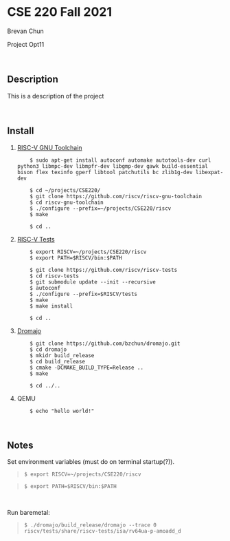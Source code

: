 # CSE 220 Fall 2021

Brevan Chun

Project Opt11

<br>

## Description

This is a description of the project

<br>

## Install

1. [RISC-V GNU Toolchain](https://github.com/riscv/riscv-gnu-toolchain)

    ```
        $ sudo apt-get install autoconf automake autotools-dev curl python3 libmpc-dev libmpfr-dev libgmp-dev gawk build-essential bison flex texinfo gperf libtool patchutils bc zlib1g-dev libexpat-dev

        $ cd ~/projects/CSE220/
        $ git clone https://github.com/riscv/riscv-gnu-toolchain
        $ cd riscv-gnu-toolchain
        $ ./configure --prefix=~/projects/CSE220/riscv
        $ make 

        $ cd ..
    ```


2. [RISC-V Tests](https://github.com/riscv/riscv-tests)
    
    
    ```
        $ export RISCV=~/projects/CSE220/riscv
        $ export PATH=$RISCV/bin:$PATH

        $ git clone https://github.com/riscv/riscv-tests
        $ cd riscv-tests
        $ git submodule update --init --recursive
        $ autoconf
        $ ./configure --prefix=$RISCV/tests
        $ make
        $ make install

        $ cd ..
    ```

    

3. [Dromajo](https://github.com/bzchun/dromajo.git)

    ```
        $ git clone https://github.com/bzchun/dromajo.git
        $ cd dromajo
        $ mkidr build_release
        $ cd build_release
        $ cmake -DCMAKE_BUILD_TYPE=Release ..
        $ make

        $ cd ../..

    ```
  
4. QEMU
   
    ```
        $ echo "hello world!"
    ```


<br>

## Notes

Set environment variables (must do on terminal startup(?)).

> `$ export RISCV=~/projects/CSE220/riscv `

> `$ export PATH=$RISCV/bin:$PATH `



<br>


Run baremetal:

> `$ ./dromajo/build_release/dromajo --trace 0 riscv/tests/share/riscv-tests/isa/rv64ua-p-amoadd_d`




<br>




